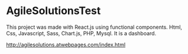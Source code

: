 # AgileSolutionsTest
This project was made with React.js using functional components. Html, Css, Javascript, Sass, Chart.js, PHP, Mysql. It is a dashboard.

http://agilesolutions.atwebpages.com/index.html

